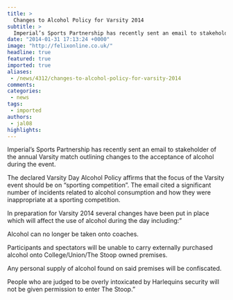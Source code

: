 ```yaml
---
title: >
  Changes to Alcohol Policy for Varsity 2014
subtitle: >
  Imperial’s Sports Partnership has recently sent an email to stakeholder of the annual Varsity match outlining changes to the acceptance of alcohol during the event.
date: "2014-01-31 17:13:24 +0000"
image: "http://felixonline.co.uk/"
headline: true
featured: true
imported: true
aliases:
 - /news/4312/changes-to-alcohol-policy-for-varsity-2014
comments:
categories:
 - news
tags:
 - imported
authors:
 - jal08
highlights:
---
```


Imperial’s Sports Partnership has recently sent an email to stakeholder of the annual Varsity match outlining changes to the acceptance of alcohol during the event.

The declared Varsity Day Alcohol Policy affirms that the focus of the Varsity event should be on “sporting competition”. The email cited a significant number of incidents related to alcohol consumption and how they were inappropriate at a sporting competition.

In preparation for Varsity 2014 several changes have been put in place which will affect the use of alcohol during the day including:”

Alcohol can no longer be taken onto coaches.

Participants and spectators will be unable to carry externally purchased alcohol onto College/Union/The Stoop owned premises.

Any personal supply of alcohol found on said premises will be confiscated.

People who are judged to be overly intoxicated by Harlequins security will not be given permission to enter The Stoop.”
